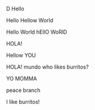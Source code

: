 D
Hello 

Hello
Hellow World

Hello World
hEllO WoRlD

HOLA!

Hellow YOU

HOLA! mundo
who likes burritos?

YO MOMMA


peace branch

I like burritos!

